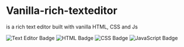 # Vanilla-rich-texteditor

is a rich text editor built with vanilla HTML, CSS and Js

![Text Editor Badge](https://img.shields.io/badge/Text%20Editor-rich--texteditor-brightgreen)
![HTML Badge](https://img.shields.io/badge/HTML-38.3%25-orange)
![CSS Badge](https://img.shields.io/badge/CSS-28.2%25-blue)
![JavaScript Badge](https://img.shields.io/badge/JavaScript-33.5%25-yellow)
